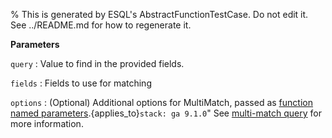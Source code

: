 % This is generated by ESQL's AbstractFunctionTestCase. Do not edit it. See ../README.md for how to regenerate it.

**Parameters**

`query`
:   Value to find in the provided fields.

`fields`
:   Fields to use for matching

`options`
:   (Optional) Additional options for MultiMatch, passed as [function named parameters](/reference/query-languages/esql/esql-syntax.md#esql-function-named-params).{applies_to}`stack: ga 9.1.0`"  See [multi-match query](/reference/query-languages/query-dsl/query-dsl-match-query.md#query-dsl-multi-match-query) for more information.

